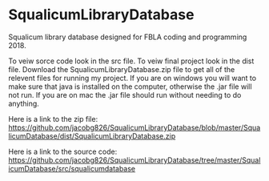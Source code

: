 # SqualicumLibraryDatabase
Squalicum library database designed for FBLA coding and programming 2018.

To veiw sorce code look in the src file.
To veiw final project look in the dist file.
Download the SqualicumLibraryDatabase.zip file to get all of the relevent files for running my project.
If you are on windows you will want to make sure that java is installed on the computer, otherwise the .jar file will not run.
If you are on mac the .jar file should run without needing to do anything.

Here is a link to the zip file: https://github.com/jacobg826/SqualicumLibraryDatabase/blob/master/SqualicumDatabase/dist/SqualicumLibraryDatabase.zip

Here is a link to the source code:
https://github.com/jacobg826/SqualicumLibraryDatabase/tree/master/SqualicumDatabase/src/squalicumdatabase
